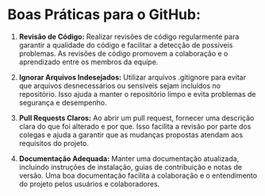 # Boas Práticas para o GitHub:

1. **Revisão de Código:** Realizar revisões de código regularmente para garantir a qualidade do código e facilitar a detecção de possíveis problemas. As revisões de código promovem a colaboração e o aprendizado entre os membros da equipe.

2. **Ignorar Arquivos Indesejados:** Utilizar arquivos .gitignore para evitar que arquivos desnecessários ou sensíveis sejam incluídos no repositório. Isso ajuda a manter o repositório limpo e evita problemas de segurança e desempenho.

3. **Pull Requests Claros:** Ao abrir um pull request, fornecer uma descrição clara do que foi alterado e por que. Isso facilita a revisão por parte dos colegas e ajuda a garantir que as mudanças propostas atendam aos requisitos do projeto.

4. **Documentação Adequada:** Manter uma documentação atualizada, incluindo instruções de instalação, guias de contribuição e notas de versão. Uma boa documentação facilita a colaboração e o entendimento do projeto pelos usuários e colaboradores.
